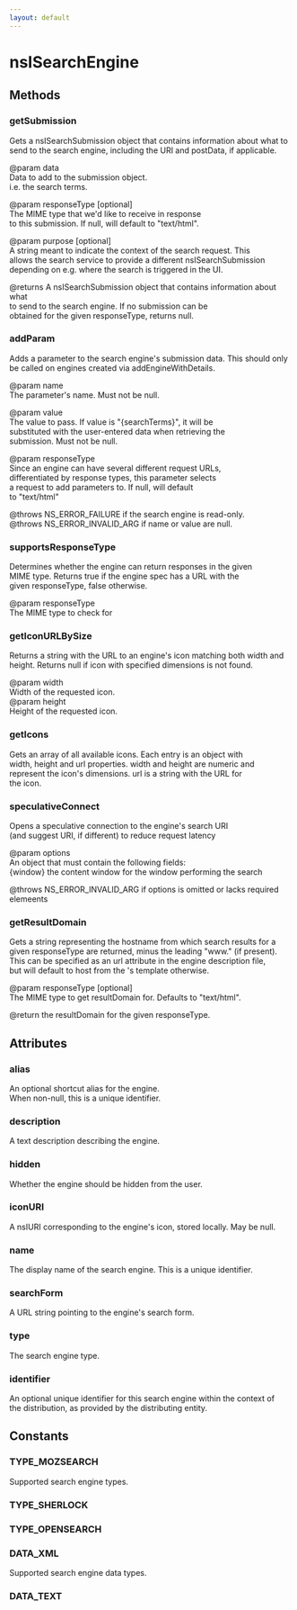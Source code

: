```yaml
---
layout: default
---
```


# nsISearchEngine #

## Methods ##

### getSubmission ###
  
Gets a nsISearchSubmission object that contains information about what to  
send to the search engine, including the URI and postData, if applicable.  
  
@param  data  
        Data to add to the submission object.  
        i.e. the search terms.  
  
@param  responseType [optional]  
        The MIME type that we'd like to receive in response  
        to this submission.  If null, will default to "text/html".  
  
@param purpose [optional]  
       A string meant to indicate the context of the search request. This  
       allows the search service to provide a different nsISearchSubmission  
       depending on e.g. where the search is triggered in the UI.  
  
@returns A nsISearchSubmission object that contains information about what  
         to send to the search engine.  If no submission can be  
         obtained for the given responseType, returns null.  
  

### addParam ###
  
Adds a parameter to the search engine's submission data. This should only  
be called on engines created via addEngineWithDetails.  
  
@param name  
       The parameter's name. Must not be null.  
  
@param value  
       The value to pass. If value is "{searchTerms}", it will be  
       substituted with the user-entered data when retrieving the  
       submission. Must not be null.  
  
@param responseType  
       Since an engine can have several different request URLs,  
       differentiated by response types, this parameter selects  
       a request to add parameters to.  If null, will default  
       to "text/html"  
  
@throws NS_ERROR_FAILURE if the search engine is read-only.  
@throws NS_ERROR_INVALID_ARG if name or value are null.  
  

### supportsResponseType ###
  
Determines whether the engine can return responses in the given  
MIME type.  Returns true if the engine spec has a URL with the  
given responseType, false otherwise.  
  
@param responseType  
       The MIME type to check for  
  

### getIconURLBySize ###
  
Returns a string with the URL to an engine's icon matching both width and  
height. Returns null if icon with specified dimensions is not found.  
  
@param width  
       Width of the requested icon.  
@param height  
       Height of the requested icon.  
  

### getIcons ###
  
Gets an array of all available icons. Each entry is an object with  
width, height and url properties. width and height are numeric and  
represent the icon's dimensions. url is a string with the URL for  
the icon.  
  

### speculativeConnect ###
  
Opens a speculative connection to the engine's search URI  
(and suggest URI, if different) to reduce request latency  
  
@param  options  
        An object that must contain the following fields:  
        {window} the content window for the window performing the search  
  
@throws NS_ERROR_INVALID_ARG if options is omitted or lacks required  
        elemeents  
  

### getResultDomain ###
  
Gets a string representing the hostname from which search results for a  
given responseType are returned, minus the leading "www." (if present).  
This can be specified as an url attribute in the engine description file,  
but will default to host from the <Url>'s template otherwise.  
  
@param  responseType [optional]  
        The MIME type to get resultDomain for.  Defaults to "text/html".  
  
@return the resultDomain for the given responseType.  
  

## Attributes ##

### alias ###
  
An optional shortcut alias for the engine.  
When non-null, this is a unique identifier.  
  

### description ###
  
A text description describing the engine.  
  

### hidden ###
  
Whether the engine should be hidden from the user.  
  

### iconURI ###
  
A nsIURI corresponding to the engine's icon, stored locally. May be null.  
  

### name ###
  
The display name of the search engine. This is a unique identifier.  
  

### searchForm ###
  
A URL string pointing to the engine's search form.  
  

### type ###
  
The search engine type.  
  

### identifier ###
  
An optional unique identifier for this search engine within the context of  
the distribution, as provided by the distributing entity.  
  

## Constants ##

### TYPE_MOZSEARCH ###
  
Supported search engine types.  
  

### TYPE_SHERLOCK ###

### TYPE_OPENSEARCH ###

### DATA_XML ###
  
Supported search engine data types.  
  

### DATA_TEXT ###

